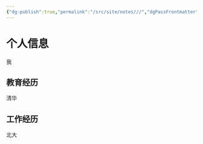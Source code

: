 ```yaml
---
{"dg-publish":true,"permalink":"/src/site/notes///","dgPassFrontmatter":true}
---
```





# 个人信息
我
## 教育经历
清华
## 工作经历
北大
